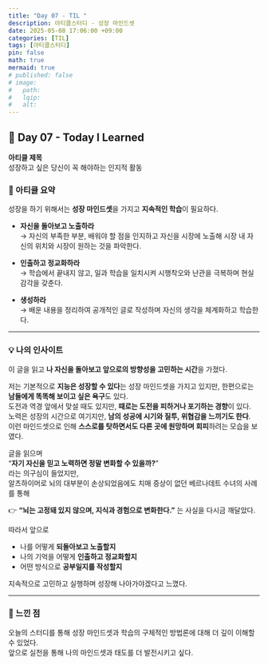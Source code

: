 ```yaml
---
title: "Day 07 - TIL "
description: 아티클스터디 - 성장 마인드셋
date: 2025-05-08 17:06:00 +09:00
categories: [TIL]
tags: [아티클스터디]
pin: false
math: true
mermaid: true
# published: false
# image:
#   path:
#   lqip: 
#   alt: 
---
```


## 📘 Day 07 - Today I Learned

**아티클 제목**  
성장하고 싶은 당신이 꼭 해야하는 인지적 활동


### 📄 아티클 요약

성장을 하기 위해서는 **성장 마인드셋**을 가지고 **지속적인 학습**이 필요하다.

- **자신을 돌아보고 노출하라**  
  → 자신의 부족한 부분, 배워야 할 점을 인지하고 자신을 시장에 노출해 시장 내 자신의 위치와 시장이 원하는 것을 파악한다.

- **인출하고 정교화하라**  
  → 학습에서 끝내지 않고, 일과 학습을 일치시켜 시행착오와 난관을 극복하며 현실 감각을 갖춘다.

- **생성하라**  
  → 배운 내용을 정리하여 공개적인 글로 작성하며 자신의 생각을 체계화하고 학습한다.

---

### 💡 나의 인사이트

이 글을 읽고 **나 자신을 돌아보고 앞으로의 방향성을 고민하는 시간**을 가졌다.

저는 기본적으로 **지능은 성장할 수 있다**는 성장 마인드셋을 가지고 있지만, 한편으로는 **남들에게 똑똑해 보이고 싶은 욕구**도 있다.  
도전과 역경 앞에서 맞설 때도 있지만, **때로는 도전을 피하거나 포기하는 경향**이 있다.  
노력은 성장의 시간으로 여기지만, **남의 성공에 시기와 질투, 위협감을 느끼기도 한다**.  
이런 마인드셋으로 인해 **스스로를 탓하면서도 다른 곳에 원망하며 회피**하려는 모습을 보였다.

글을 읽으며  
“**자기 자신을 믿고 노력하면 정말 변화할 수 있을까?**”  
라는 의구심이 들었지만,  
알츠하이머로 뇌의 대부분이 손상되었음에도 치매 증상이 없던 베르나데트 수녀의 사례를 통해

👉 **“뇌는 고정돼 있지 않으며, 지식과 경험으로 변화한다.”** 는 사실을 다시금 깨달았다.

따라서 앞으로  
- 나를 어떻게 **되돌아보고 노출할지**  
- 나의 기억을 어떻게 **인출하고 정교화할지**  
- 어떤 방식으로 **공부일지를 작성할지**  

지속적으로 고민하고 실행하며 성장해 나아가야겠다고 느꼈다.

---

### 🤔 느낀 점

오늘의 스터디를 통해 성장 마인드셋과 학습의 구체적인 방법론에 대해 더 깊이 이해할 수 있었다.  
앞으로 실천을 통해 나의 마인드셋과 태도를 더 발전시키고 싶다.